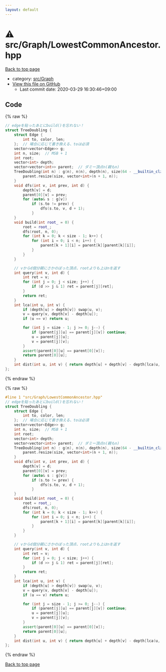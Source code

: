```yaml
---
layout: default
---
```


<!-- mathjax config similar to math.stackexchange -->
<script type="text/javascript" async
  src="https://cdnjs.cloudflare.com/ajax/libs/mathjax/2.7.5/MathJax.js?config=TeX-MML-AM_CHTML">
</script>
<script type="text/x-mathjax-config">
  MathJax.Hub.Config({
    TeX: { equationNumbers: { autoNumber: "AMS" }},
    tex2jax: {
      inlineMath: [ ['$','$'] ],
      processEscapes: true
    },
    "HTML-CSS": { matchFontHeight: false },
    displayAlign: "left",
    displayIndent: "2em"
  });
</script>

<script type="text/javascript" src="https://cdnjs.cloudflare.com/ajax/libs/jquery/3.4.1/jquery.min.js"></script>
<script src="https://cdn.jsdelivr.net/npm/jquery-balloon-js@1.1.2/jquery.balloon.min.js" integrity="sha256-ZEYs9VrgAeNuPvs15E39OsyOJaIkXEEt10fzxJ20+2I=" crossorigin="anonymous"></script>
<script type="text/javascript" src="../../../assets/js/copy-button.js"></script>
<link rel="stylesheet" href="../../../assets/css/copy-button.css" />


# :warning: src/Graph/LowestCommonAncestor.hpp

<a href="../../../index.html">Back to top page</a>

* category: <a href="../../../index.html#6e5c608398952d411d1862b1f8dc05f5">src/Graph</a>
* <a href="{{ site.github.repository_url }}/blob/master/src/Graph/LowestCommonAncestor.hpp">View this file on GitHub</a>
    - Last commit date: 2020-03-29 16:30:46+09:00




## Code

<a id="unbundled"></a>
{% raw %}
```cpp
// edgeを貼ったあとにbuild()を忘れない！
struct TreeDoubling {
    struct Edge {
        int to, color, len;
    };  // 場合に応じて書き換える、toは必須
    vector<vector<Edge>> g;
    int n, size;  // MSB + 1
    int root;
    vector<int> depth;
    vector<vector<int>> parent;  // ダミー頂点n(親もn)
    TreeDoubling(int n) : g(n), n(n), depth(n), size(64 - __builtin_clzll(n)) {
        parent.resize(size, vector<int>(n + 1, n));
    }
    void dfs(int v, int prev, int d) {
        depth[v] = d;
        parent[0][v] = prev;
        for (auto& s : g[v])
            if (s.to != prev) {
                dfs(s.to, v, d + 1);
            }
    }
    void build(int root_ = 0) {
        root = root_;
        dfs(root, n, 0);
        for (int k = 0; k < size - 1; k++) {
            for (int i = 0; i < n; i++) {
                parent[k + 1][i] = parent[k][parent[k][i]];
            }
        }
    }

    // vからd個分親にさかのぼった頂点、rootよりも上はnを返す
    int query(int v, int d) {
        int ret = v;
        for (int j = 0; j < size; j++) {
            if (d >> j & 1) ret = parent[j][ret];
        }
        return ret;
    }
    int lca(int u, int v) {
        if (depth[u] > depth[v]) swap(u, v);
        v = query(v, depth[v] - depth[u]);
        if (u == v) return u;

        for (int j = size - 1; j >= 0; j--) {
            if (parent[j][u] == parent[j][v]) continue;
            u = parent[j][u];
            v = parent[j][v];
        }
        assert(parent[0][u] == parent[0][v]);
        return parent[0][u];
    }
    int dist(int u, int v) { return depth[u] + depth[v] - depth[lca(u, v)] * 2; }
};

```
{% endraw %}

<a id="bundled"></a>
{% raw %}
```cpp
#line 1 "src/Graph/LowestCommonAncestor.hpp"
// edgeを貼ったあとにbuild()を忘れない！
struct TreeDoubling {
    struct Edge {
        int to, color, len;
    };  // 場合に応じて書き換える、toは必須
    vector<vector<Edge>> g;
    int n, size;  // MSB + 1
    int root;
    vector<int> depth;
    vector<vector<int>> parent;  // ダミー頂点n(親もn)
    TreeDoubling(int n) : g(n), n(n), depth(n), size(64 - __builtin_clzll(n)) {
        parent.resize(size, vector<int>(n + 1, n));
    }
    void dfs(int v, int prev, int d) {
        depth[v] = d;
        parent[0][v] = prev;
        for (auto& s : g[v])
            if (s.to != prev) {
                dfs(s.to, v, d + 1);
            }
    }
    void build(int root_ = 0) {
        root = root_;
        dfs(root, n, 0);
        for (int k = 0; k < size - 1; k++) {
            for (int i = 0; i < n; i++) {
                parent[k + 1][i] = parent[k][parent[k][i]];
            }
        }
    }

    // vからd個分親にさかのぼった頂点、rootよりも上はnを返す
    int query(int v, int d) {
        int ret = v;
        for (int j = 0; j < size; j++) {
            if (d >> j & 1) ret = parent[j][ret];
        }
        return ret;
    }
    int lca(int u, int v) {
        if (depth[u] > depth[v]) swap(u, v);
        v = query(v, depth[v] - depth[u]);
        if (u == v) return u;

        for (int j = size - 1; j >= 0; j--) {
            if (parent[j][u] == parent[j][v]) continue;
            u = parent[j][u];
            v = parent[j][v];
        }
        assert(parent[0][u] == parent[0][v]);
        return parent[0][u];
    }
    int dist(int u, int v) { return depth[u] + depth[v] - depth[lca(u, v)] * 2; }
};

```
{% endraw %}

<a href="../../../index.html">Back to top page</a>

